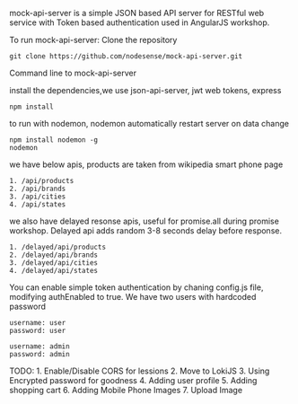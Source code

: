 mock-api-server is a simple JSON based API server for RESTful web service with Token based authentication used in AngularJS workshop. 

To run mock-api-server:
Clone the repository

	git clone https://github.com/nodesense/mock-api-server.git

Command line to mock-api-server

install the dependencies,we use json-api-server,
jwt web tokens, express

	npm install

to run with nodemon, nodemon automatically restart server on data change

	npm install nodemon -g
	nodemon

we have below apis, products are taken from wikipedia smart phone page

	1. /api/products
	2. /api/brands
	3. /api/cities
	4. /api/states

we also have delayed resonse apis, useful for promise.all during promise workshop. Delayed api adds random 3-8 seconds delay before response.

	1. /delayed/api/products
	2. /delayed/api/brands
	3. /delayed/api/cities
	4. /delayed/api/states

You can enable simple token authentication by chaning config.js file, modifying authEnabled to true. We have two users with hardcoded password
	
	username: user
	password: user

	username: admin
	password: admin

TODO:
	1. Enable/Disable CORS for lessions
	2. Move to LokiJS
	3. Using Encrypted password for goodness 
	4. Adding user profile
	5. Adding shopping cart
	6. Adding Mobile Phone Images
	7. Upload Image

